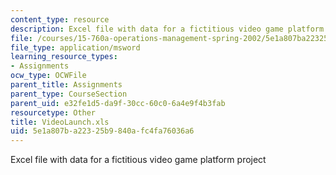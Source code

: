 ```yaml
---
content_type: resource
description: Excel file with data for a fictitious video game platform project
file: /courses/15-760a-operations-management-spring-2002/5e1a807ba22325b9840afc4fa76036a6_VideoLaunch.xls
file_type: application/msword
learning_resource_types:
- Assignments
ocw_type: OCWFile
parent_title: Assignments
parent_type: CourseSection
parent_uid: e32fe1d5-da9f-30cc-60c0-6a4e9f4b3fab
resourcetype: Other
title: VideoLaunch.xls
uid: 5e1a807b-a223-25b9-840a-fc4fa76036a6
---
```

Excel file with data for a fictitious video game platform project